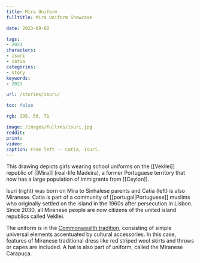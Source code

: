 ```yaml
---
title: Mira Uniform
fulltitle: Mira Uniform Showcase

date: 2023-09-02

tags:
- 2023
characters:
- isuri
- catia
categories:
- story
keywords:
- 2023

url: /stories/isuri/

toc: false

rgb: 195, 56, 71

image: /images/fullres/isuri.jpg
reddit:
print:
video:
caption: From left -- Catia, Isuri.
---
```

This drawing depicts girls wearing school uniforms on the [[Vekllei]] republic of  [[Mira]] (real-life Madeira), a former Portuguese territory that now has a large population of immigrants from [[Ceylon]].

Isuri (right) was born on Mira to Sinhalese parents and Catia (left) is also Miranese. Catia is part of a community of [[portugal|Portuguese]] muslims who originally settled on the island in the 1960s after persecution in Lisbon. Since 2030, all Miranese people are now citizens of the united island republics called Vekllei.

The uniform is in the [Commonwealth tradition](/education/), consisting of simple universal elements accentuated by cultural accessories. In this case, features of Miranese traditional dress like red striped wool skirts and throws or capes are included. A hat is also part of uniform, called the Miranese Carapuça.
